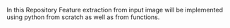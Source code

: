 In this Repository Feature extraction from input image will be implemented using python from scratch as well as from functions.